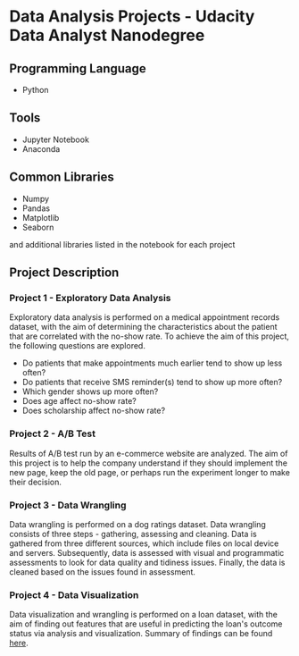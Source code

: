 # Data Analysis Projects - Udacity Data Analyst Nanodegree

## Programming Language
- Python

## Tools
- Jupyter Notebook
- Anaconda

## Common Libraries
- Numpy
- Pandas
- Matplotlib
- Seaborn

and additional libraries listed in the notebook for each project

## Project Description

### Project 1 - Exploratory Data Analysis
Exploratory data analysis is performed on a medical appointment records dataset, with the aim of determining the characteristics about the patient that are correlated with 
the no-show rate. To achieve the aim of this project, the following questions are explored.

- Do patients that make appointments much earlier tend to show up less often?
- Do patients that receive SMS reminder(s) tend to show up more often?
- Which gender shows up more often?
- Does age affect no-show rate?
- Does scholarship affect no-show rate?

### Project 2 - A/B Test
Results of A/B test run by an e-commerce website are analyzed. The aim of this project is to help the company understand if they should implement the new page, keep the old page, 
or perhaps run the experiment longer to make their decision.

### Project 3 - Data Wrangling
Data wrangling is performed on a dog ratings dataset. Data wrangling consists of three steps - gathering, assessing and cleaning. Data is gathered from three different sources, 
which include files on local device and servers. Subsequently, data is assessed with visual and programmatic assessments to look for data quality and tidiness issues. Finally, 
the data is cleaned based on the issues found in assessment.

### Project 4 - Data Visualization
Data visualization and wrangling is performed on a loan dataset, with the aim of finding out features that are useful in predicting the loan's outcome status via 
analysis and visualization. Summary of findings can be found [here](https://github.com/KCKhoo/data-analysis-projects-udacity/tree/main/4_Data_Visualization).
